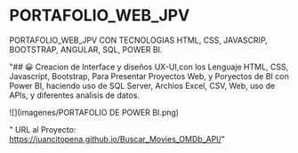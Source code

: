 # PORTAFOLIO_WEB_JPV

PORTAFOLIO_WEB_JPV CON TECNOLOGIAS HTML, CSS, JAVASCRIP, BOOTSTRAP, ANGULAR, SQL, POWER BI.

"## 😀 Creacion de Interface y diseños UX-UI,con los Lenguaje HTML, CSS, Javascript, Bootstrap, Para Presentar Proyectos Web, y Poryectos de BI con Power BI, haciendo uso de SQL Server, 
Archios Excel, CSV, Web, uso de APIs, y diferentes analisis de datos.


![](imagenes/PORTAFOLIO DE POWER BI.png)

" URL al Proyecto: https://juancitopena.github.io/Buscar_Movies_OMDb_API/"
